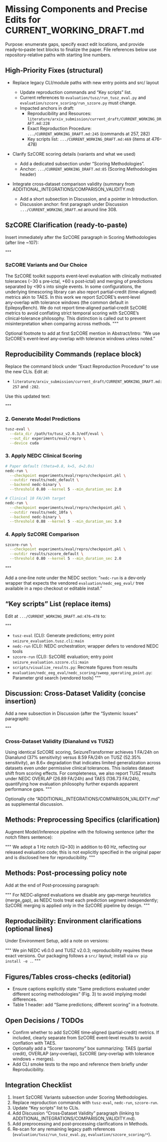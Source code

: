 # Missing Components and Precise Edits for CURRENT_WORKING_DRAFT.md

Purpose: enumerate gaps, specify exact edit locations, and provide ready‑to‑paste text blocks to finalize the paper. File references below use repository‑relative paths with starting line numbers.

## High‑Priority Fixes (structural)

- Replace legacy CLI/module paths with new entry points and src/ layout
  - Update reproduction commands and “Key scripts” list.
  - Current references to `evaluation/tusz/run_tusz_eval.py` and `evaluation/szcore_scoring/run_szcore.py` must change.
  - Impacted anchors in draft:
    - Reproducibility and Resources: `literature/arxiv_submission/current_draft/CURRENT_WORKING_DRAFT.md:228`
    - Exact Reproduction Procedure: `.../CURRENT_WORKING_DRAFT.md:245` (commands at 257, 282)
    - Key scripts list: `.../CURRENT_WORKING_DRAFT.md:469` (items at 476–478)

- Clarify SzCORE scoring details (variants and what we used)
  - Add a dedicated subsection under “Scoring Methodologies”.
  - Anchor: `.../CURRENT_WORKING_DRAFT.md:85` (Scoring Methodologies header)

- Integrate cross‑dataset comparison validity (summary from ADDITIONAL_INTEGRATIONS/COMPARISON_VALIDITY.md)
  - Add a short subsection in Discussion, and a pointer in Introduction.
  - Discussion anchor: first paragraph under Discussion `.../CURRENT_WORKING_DRAFT.md` around line 308.

## SzCORE Clarification (ready‑to‑paste)

Insert immediately after the SzCORE paragraph in Scoring Methodologies (after line ~107):

"""
### SzCORE Variants and Our Choice

The SzCORE toolkit supports event‑level evaluation with clinically motivated tolerances (−30 s pre‑ictal, +60 s post‑ictal) and merging of predictions separated by <90 s into single events. In some configurations, the underlying timescoring library can also report partial‑credit (time‑aligned) metrics akin to TAES. In this work we report SzCORE’s event‑level any‑overlap with tolerance windows (the common default in EpilepsyBench). We do not report time‑aligned partial‑credit SzCORE metrics to avoid conflating strict temporal scoring with SzCORE’s clinical‑tolerance philosophy. This distinction is called out to prevent misinterpretation when comparing across methods.
"""

Optional footnote to add at first SzCORE mention in Abstract/Intro: “We use SzCORE’s event‑level any‑overlap with tolerance windows unless noted.”

## Reproducibility Commands (replace block)

Replace the command block under “Exact Reproduction Procedure” to use the new CLIs. Edit at:
- `literature/arxiv_submission/current_draft/CURRENT_WORKING_DRAFT.md:257` and `:282`.

Use this updated text:

"""
### 2. Generate Model Predictions
```bash
tusz-eval \
  --data_dir /path/to/tusz_v2.0.3/edf/eval \
  --out_dir experiments/eval/repro \
  --device cuda
```

### 3. Apply NEDC Clinical Scoring
```bash
# Paper default (theta=0.8, k=5, d=2.0s)
nedc-run \
  --checkpoint experiments/eval/repro/checkpoint.pkl \
  --outdir results/nedc_default \
  --backend nedc-binary \
  --threshold 0.80 --kernel 5 --min_duration_sec 2.0

# Clinical 10 FA/24h target
nedc-run \
  --checkpoint experiments/eval/repro/checkpoint.pkl \
  --outdir results/nedc_10fa \
  --backend nedc-binary \
  --threshold 0.88 --kernel 5 --min_duration_sec 3.0
```

### 4. Apply SzCORE Comparison
```bash
szcore-run \
  --checkpoint experiments/eval/repro/checkpoint.pkl \
  --outdir results/szcore_default \
  --threshold 0.80 --kernel 5 --min_duration_sec 2.0
```
"""

Add a one‑line note under the NEDC section: “`nedc-run` is a dev‑only wrapper that expects the vendored `evaluation/nedc_eeg_eval/` tree available in a repo checkout or editable install.”

## “Key scripts” List (replace items)

Edit at `.../CURRENT_WORKING_DRAFT.md:476–478` to:

"""
- `tusz-eval` (CLI): Generate predictions; entry point `seizure_evaluation.tusz.cli:main`
- `nedc-run` (CLI): NEDC orchestration; wrapper defers to vendored NEDC tools
- `szcore-run` (CLI): SzCORE evaluation; entry point `seizure_evaluation.szcore.cli:main`
- `scripts/visualize_results.py`: Recreate figures from results
- `evaluation/nedc_eeg_eval/nedc_scoring/sweep_operating_point.py`: Parameter grid search (vendored tools)
"""

## Discussion: Cross‑Dataset Validity (concise insertion)

Add a new subsection in Discussion (after the “Systemic Issues” paragraph):

"""
### Cross‑Dataset Validity (Dianalund vs TUSZ)

Using identical SzCORE scoring, SeizureTransformer achieves 1 FA/24h on Dianalund (37% sensitivity) versus 8.59 FA/24h on TUSZ (52.35% sensitivity), an 8.6× degradation that indicates limited generalization across datasets even under permissive clinical tolerances. This isolates dataset shift from scoring effects. For completeness, we also report TUSZ results under NEDC OVERLAP (26.89 FA/24h) and TAES (136.73 FA/24h), quantifying how evaluation philosophy further expands apparent performance gaps.
"""

Optionally cite “ADDITIONAL_INTEGRATIONS/COMPARISON_VALIDITY.md” as supplemental discussion.

## Methods: Preprocessing Specifics (clarification)

Augment Model/Inference pipeline with the following sentence (after the notch filters sentence):

"""
We adopt a 1 Hz notch (Q=30) in addition to 60 Hz, reflecting our released evaluation code; this is not explicitly specified in the original paper and is disclosed here for reproducibility.
"""

## Methods: Post‑processing policy note

Add at the end of Post‑processing paragraph:

"""
For NEDC‑aligned evaluations we disable any gap‑merge heuristics (merge_gap), as NEDC tools treat each prediction segment independently; SzCORE merging is applied only in the SzCORE pipeline by design.
"""

## Reproducibility: Environment clarifications (optional lines)

Under Environment Setup, add a note on versions:

"""
We pin NEDC v6.0.0 and TUSZ v2.0.3; reproducibility requires these exact versions. Our packaging follows a `src/` layout; install via `uv pip install -e .`.
"""

## Figures/Tables cross‑checks (editorial)

- Ensure captions explicitly state “Same predictions evaluated under different scoring methodologies” (Fig. 3) to avoid implying model differences.
- Table 1 header: add “Same predictions; different scoring” in a footnote.

## Open Decisions / TODOs

- Confirm whether to add SzCORE time‑aligned (partial‑credit) metrics. If included, clearly separate from SzCORE event‑level results to avoid conflation with TAES.
- Optionally add a “Scorer taxonomy” box summarizing: TAES (partial credit), OVERLAP (any‑overlap), SzCORE (any‑overlap with tolerance windows + merges).
- Add CLI smoke tests to the repo and reference them briefly under Reproducibility.

## Integration Checklist

1) Insert SzCORE Variants subsection under Scoring Methodologies.
2) Replace reproduction commands with `tusz-eval`, `nedc-run`, `szcore-run`.
3) Update “Key scripts” list to CLIs.
4) Add Discussion “Cross‑Dataset Validity” paragraph (linking to ADDITIONAL_INTEGRATIONS/COMPARISON_VALIDITY.md).
5) Add preprocessing and post‑processing clarifications in Methods.
6) Re‑scan for any remaining legacy path references (`evaluation/tusz/run_tusz_eval.py`, `evaluation/szcore_scoring/*`).

